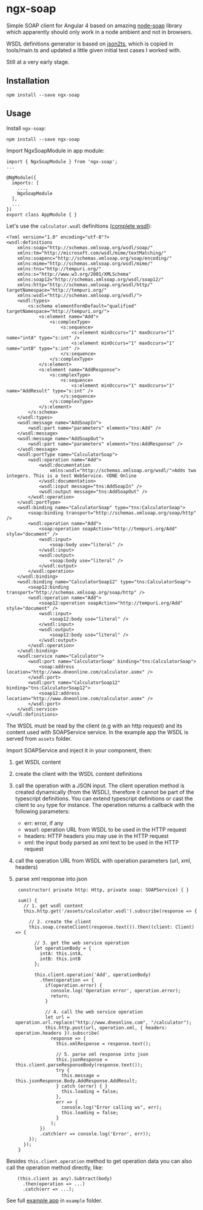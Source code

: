 # ngx-soap

Simple SOAP client for Angular 4 based on amazing [node-soap](https://github.com/vpulim/node-soap) library which apparently should only work in a node ambient and not in browsers.

WSDL definitions generator is based on [json2ts](https://github.com/GregorBiswanger/json2ts), which is copied in tools/main.ts and updated a little given initial test cases I worked with.

Still at a very early stage.

## Installation

`npm install --save ngx-soap`

## Usage

Install `ngx-soap`:

`npm install --save ngx-soap`

Import NgxSoapModule in app module:

    import { NgxSoapModule } from 'ngx-soap';
    ...
    
    @NgModule({
      imports: [
        ...,
        NgxSoapModule
      ],
      ...
    })
    export class AppModule { }


Let's use the `calculator.wsdl` definitions ([complete wsdl](http://www.dneonline.com/calculator.asmx?WSDL)):

    <?xml version="1.0" encoding="utf-8"?>
    <wsdl:definitions 
        xmlns:soap="http://schemas.xmlsoap.org/wsdl/soap/" 
        xmlns:tm="http://microsoft.com/wsdl/mime/textMatching/" 
        xmlns:soapenc="http://schemas.xmlsoap.org/soap/encoding/" 
        xmlns:mime="http://schemas.xmlsoap.org/wsdl/mime/" 
        xmlns:tns="http://tempuri.org/" 
        xmlns:s="http://www.w3.org/2001/XMLSchema" 
        xmlns:soap12="http://schemas.xmlsoap.org/wsdl/soap12/" 
        xmlns:http="http://schemas.xmlsoap.org/wsdl/http/" targetNamespace="http://tempuri.org/" 
        xmlns:wsdl="http://schemas.xmlsoap.org/wsdl/">
        <wsdl:types>
            <s:schema elementFormDefault="qualified" targetNamespace="http://tempuri.org/">
                <s:element name="Add">
                    <s:complexType>
                        <s:sequence>
                            <s:element minOccurs="1" maxOccurs="1" name="intA" type="s:int" />
                            <s:element minOccurs="1" maxOccurs="1" name="intB" type="s:int" />
                        </s:sequence>
                    </s:complexType>
                </s:element>
                <s:element name="AddResponse">
                    <s:complexType>
                        <s:sequence>
                            <s:element minOccurs="1" maxOccurs="1" name="AddResult" type="s:int" />
                        </s:sequence>
                    </s:complexType>
                </s:element>
            </s:schema>
        </wsdl:types>
        <wsdl:message name="AddSoapIn">
            <wsdl:part name="parameters" element="tns:Add" />
        </wsdl:message>
        <wsdl:message name="AddSoapOut">
            <wsdl:part name="parameters" element="tns:AddResponse" />
        </wsdl:message>
        <wsdl:portType name="CalculatorSoap">
            <wsdl:operation name="Add">
                <wsdl:documentation 
                    xmlns:wsdl="http://schemas.xmlsoap.org/wsdl/">Adds two integers. This is a test WebService. ©DNE Online
                </wsdl:documentation>
                <wsdl:input message="tns:AddSoapIn" />
                <wsdl:output message="tns:AddSoapOut" />
            </wsdl:operation>
        </wsdl:portType>
        <wsdl:binding name="CalculatorSoap" type="tns:CalculatorSoap">
            <soap:binding transport="http://schemas.xmlsoap.org/soap/http" />
            <wsdl:operation name="Add">
                <soap:operation soapAction="http://tempuri.org/Add" style="document" />
                <wsdl:input>
                    <soap:body use="literal" />
                </wsdl:input>
                <wsdl:output>
                    <soap:body use="literal" />
                </wsdl:output>
            </wsdl:operation>
        </wsdl:binding>
        <wsdl:binding name="CalculatorSoap12" type="tns:CalculatorSoap">
            <soap12:binding transport="http://schemas.xmlsoap.org/soap/http" />
            <wsdl:operation name="Add">
                <soap12:operation soapAction="http://tempuri.org/Add" style="document" />
                <wsdl:input>
                    <soap12:body use="literal" />
                </wsdl:input>
                <wsdl:output>
                    <soap12:body use="literal" />
                </wsdl:output>
            </wsdl:operation>
        </wsdl:binding>
        <wsdl:service name="Calculator">
            <wsdl:port name="CalculatorSoap" binding="tns:CalculatorSoap">
                <soap:address location="http://www.dneonline.com/calculator.asmx" />
            </wsdl:port>
            <wsdl:port name="CalculatorSoap12" binding="tns:CalculatorSoap12">
                <soap12:address location="http://www.dneonline.com/calculator.asmx" />
            </wsdl:port>
        </wsdl:service>
    </wsdl:definitions>

The WSDL must be read by the client (e.g with an http request) and its content used with SOAPService service. In the example app the WSDL is served from `assets` folder.

Import SOAPService and inject it in your component, then: 

1. get WSDL content 
2. create the client with the WSDL content definitions
3. call the operation with a JSON input. The client operation method is created dynamically (from the WSDL), therefore it cannot be part of the typescript definitions. You can extend typescript definitions or cast the client to `any` type for instance. The operation returns a callback with the following parameters: 
    - err: error, if any
    - wsurl: operation URL from WSDL to be used in the HTTP request
    - headers: HTTP headers you may use in the HTTP request
    - xml: the input body parsed as xml text to be used in the HTTP request
4. call the operation URL from WSDL with operation parameters (url, xml, headers)
5. parse xml response into json

        constructor( private http: Http, private soap: SOAPService) { }

        sum() {
          // 1. get wsdl content
          this.http.get('/assets/calculator.wsdl').subscribe(response => {
            
            // 2. create the client
            this.soap.createClient(response.text()).then((client: Client) => {
                
              // 3. get the web service operation
              let operationBody = {
                intA: this.intA,
                intB: this.intB
              };

              this.client.operation('Add', operationBody)
                .then(operation => {
                  if(operation.error) {
                    console.log('Operation error', operation.error);
                    return;
                  }

                  // 4. call the web service operation
                  let url = operation.url.replace("http://www.dneonline.com", "/calculator");
                  this.http.post(url, operation.xml, { headers: operation.headers }).subscribe(
                    response => {
                      this.xmlResponse = response.text();

                      // 5. parse xml response into json
                      this.jsonResponse = this.client.parseResponseBody(response.text());
                      try {
                        this.message = this.jsonResponse.Body.AddResponse.AddResult;
                      } catch (error) { }
                        this.loading = false;
                      },
                      err => {
                        console.log("Error calling ws", err);
                        this.loading = false;
                      }
                    );
                })
                .catch(err => console.log('Error', err));
            });
          });
        }

Besides `this.client.operation` method to get operation data you can also call the operation method directly, like: 

        (this.client as any).Subtract(body)
          .then(operation => ...)
          .catch(err => ...);

See full [example app](https://github.com/lula/ngx-soap/tree/master/example) in `example` folder. 